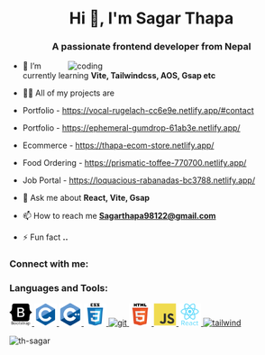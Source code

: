 

<h1 align="center">Hi 👋, I'm Sagar Thapa</h1>
<h3 align="center">A passionate frontend developer from Nepal</h3>


<img align="right" alt="coding" width="400px" src="https://www.pixelcrayons.com/blog/wp-content/uploads/2021/08/great-coder.gif">

- 🌱 I’m currently learning **Vite, Tailwindcss, AOS, Gsap etc**

- 👨‍💻 All of my projects are 
- Portfolio - https://vocal-rugelach-cc6e9e.netlify.app/#contact
- Portfolio - https://ephemeral-gumdrop-61ab3e.netlify.app/
- Ecommerce - https://thapa-ecom-store.netlify.app/
- Food Ordering - https://prismatic-toffee-770700.netlify.app/
- Job Portal - https://loquacious-rabanadas-bc3788.netlify.app/

- 💬 Ask me about **React, Vite, Gsap**

- 📫 How to reach me **Sagarthapa98122@gmail.com**

- ⚡ Fun fact **..**

<h3 align="left">Connect with me:</h3>
<p align="left">
</p>

<h3 align="left">Languages and Tools:</h3>
<p align="left"> <a href="https://getbootstrap.com" target="_blank" rel="noreferrer"> <img src="https://raw.githubusercontent.com/devicons/devicon/master/icons/bootstrap/bootstrap-plain-wordmark.svg" alt="bootstrap" width="40" height="40"/> </a> <a href="https://www.cprogramming.com/" target="_blank" rel="noreferrer"> <img src="https://raw.githubusercontent.com/devicons/devicon/master/icons/c/c-original.svg" alt="c" width="40" height="40"/> </a> <a href="https://www.w3schools.com/cpp/" target="_blank" rel="noreferrer"> <img src="https://raw.githubusercontent.com/devicons/devicon/master/icons/cplusplus/cplusplus-original.svg" alt="cplusplus" width="40" height="40"/> </a> <a href="https://www.w3schools.com/css/" target="_blank" rel="noreferrer"> <img src="https://raw.githubusercontent.com/devicons/devicon/master/icons/css3/css3-original-wordmark.svg" alt="css3" width="40" height="40"/> </a> <a href="https://git-scm.com/" target="_blank" rel="noreferrer"> <img src="https://www.vectorlogo.zone/logos/git-scm/git-scm-icon.svg" alt="git" width="40" height="40"/> </a> <a href="https://www.w3.org/html/" target="_blank" rel="noreferrer"> <img src="https://raw.githubusercontent.com/devicons/devicon/master/icons/html5/html5-original-wordmark.svg" alt="html5" width="40" height="40"/> </a> <a href="https://developer.mozilla.org/en-US/docs/Web/JavaScript" target="_blank" rel="noreferrer"> <img src="https://raw.githubusercontent.com/devicons/devicon/master/icons/javascript/javascript-original.svg" alt="javascript" width="40" height="40"/> </a> <a href="https://reactjs.org/" target="_blank" rel="noreferrer"> <img src="https://raw.githubusercontent.com/devicons/devicon/master/icons/react/react-original-wordmark.svg" alt="react" width="40" height="40"/> </a> <a href="https://tailwindcss.com/" target="_blank" rel="noreferrer"> <img src="https://www.vectorlogo.zone/logos/tailwindcss/tailwindcss-icon.svg" alt="tailwind" width="40" height="40"/> </a> </p>

<p><img align="center" src="https://github-readme-stats.vercel.app/api/top-langs?username=th-sagar&show_icons=true&locale=en&layout=compact" alt="th-sagar" /></p>
